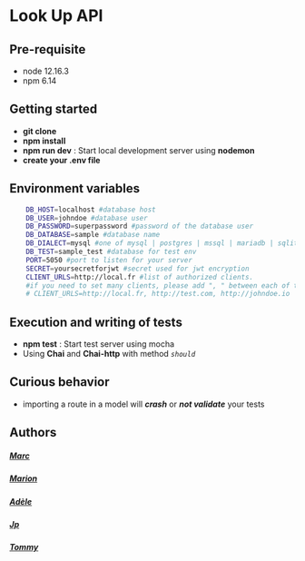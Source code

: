 # Look Up API

## Pre-requisite

- node 12.16.3
- npm 6.14

## Getting started

- **git clone**
- **npm install**
- **npm run dev** : Start local development server using **nodemon**
- **create your .env file**

## Environment variables

```bash
    DB_HOST=localhost #database host
    DB_USER=johndoe #database user
    DB_PASSWORD=superpassword #password of the database user
    DB_DATABASE=sample #database name
    DB_DIALECT=mysql #one of mysql | postgres | mssql | mariadb | sqlite
    DB_TEST=sample_test #database for test env
    PORT=5050 #port to listen for your server
    SECRET=yoursecretforjwt #secret used for jwt encryption
    CLIENT_URLS=http://local.fr #list of authorized clients.
    #if you need to set many clients, please add ", " between each of them like the following:
    # CLIENT_URLS=http://local.fr, http://test.com, http://johndoe.io
```

## Execution and writing of tests

- **npm test** : Start test server using mocha
- Using **Chai** and **Chai-http** with method _`should`_

## Curious behavior

- importing a route in a model will **_crash_** or **_not validate_** your tests

## Authors

##### [Marc](https://github.com/Neo-Ryo)

##### [Marion](https://github.com/Marion-H)

##### [Adèle](https://github.com/Adelebp)

##### [Jp](https://github.com/jpgrindcore007)

##### [Tommy](https://github.com/Tommychinn)
